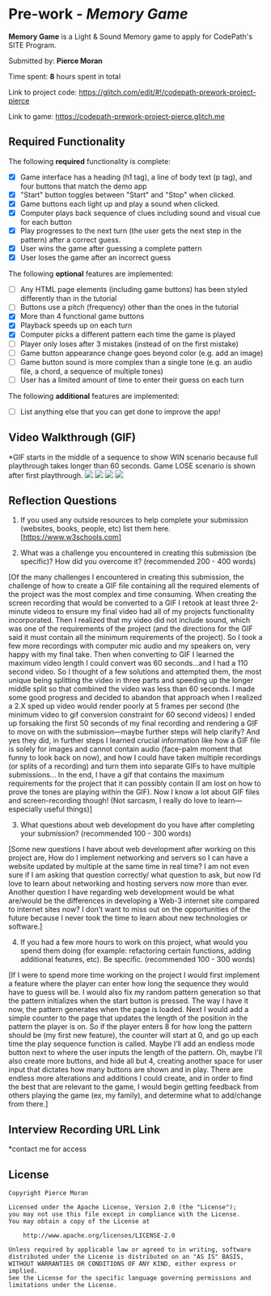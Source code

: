# Pre-work - *Memory Game*

**Memory Game** is a Light & Sound Memory game to apply for CodePath's SITE Program. 

Submitted by: **Pierce Moran**

Time spent: **8** hours spent in total

Link to project code: https://glitch.com/edit/#!/codepath-prework-project-pierce

Link to game: https://codepath-prework-project-pierce.glitch.me

## Required Functionality

The following **required** functionality is complete:

* [x] Game interface has a heading (h1 tag), a line of body text (p tag), and four buttons that match the demo app
* [x] "Start" button toggles between "Start" and "Stop" when clicked. 
* [x] Game buttons each light up and play a sound when clicked. 
* [x] Computer plays back sequence of clues including sound and visual cue for each button
* [x] Play progresses to the next turn (the user gets the next step in the pattern) after a correct guess. 
* [x] User wins the game after guessing a complete pattern
* [x] User loses the game after an incorrect guess

The following **optional** features are implemented:

* [ ] Any HTML page elements (including game buttons) has been styled differently than in the tutorial
* [ ] Buttons use a pitch (frequency) other than the ones in the tutorial
* [x] More than 4 functional game buttons
* [x] Playback speeds up on each turn
* [x] Computer picks a different pattern each time the game is played
* [ ] Player only loses after 3 mistakes (instead of on the first mistake)
* [ ] Game button appearance change goes beyond color (e.g. add an image)
* [ ] Game button sound is more complex than a single tone (e.g. an audio file, a chord, a sequence of multiple tones)
* [ ] User has a limited amount of time to enter their guess on each turn

The following **additional** features are implemented:

- [ ] List anything else that you can get done to improve the app!

## Video Walkthrough (GIF)

*GIF starts in the middle of a sequence to show WIN scenario because full playthrough takes longer than 60 seconds. Game LOSE scenario is shown after first playthrough.
![](https://i.imgur.com/MzJAMp5.gif)
![](gif2-link-here)
![](gif3-link-here)
![](gif4-link-here)

## Reflection Questions
1. If you used any outside resources to help complete your submission (websites, books, people, etc) list them here. 
[https://www.w3schools.com]

2. What was a challenge you encountered in creating this submission (be specific)? How did you overcome it? (recommended 200 - 400 words) 

[Of the many challenges I encountered in creating this submission, the challenge of how to create a GIF file containing all the required elements of the project was the most complex and time consuming. When creating the screen recording that would be converted to a GIF I retook at least three 2-minute videos to ensure my final video had all of my projects functionality incorporated. Then I realized that my video did not include sound, which was one of the requirements of the project (and the directions for the GIF said it must contain all the minimum requirements of the project). So I took a few more recordings with computer mic audio and my speakers on, very happy with my final take. Then when converting to GIF I learned the maximum video length I could convert was 60 seconds…and I had a 110 second video. So I thought of a few solutions and attempted them, the most unique being splitting the video in three parts and speeding up the longer middle split so that combined the video was less than 60 seconds. I made some good progress and decided to abandon that approach when I realized a 2.X sped up video would render poorly at 5 frames per second (the minimum video to gif conversion constraint for 60 second videos) I ended up forsaking the first 50 seconds of my final recording and rendering a GIF to move on with the submission—maybe further steps will help clarify? And yes they did, in further steps I learned crucial information like how a GIF file is solely for images and cannot contain audio (face-palm moment that funny to look back on now), and how I could have taken multiple recordings (or splits of a recording) and turn them into separate GIFs to have multiple submissions… In the end, I have a gif that contains the maximum requirements for the project that it can possibly contain (I am lost on how to prove the tones are playing within the GIF). Now I know a lot about GIF files and screen-recording though! (Not sarcasm, I really do love to learn—especially useful things)]

3. What questions about web development do you have after completing your submission? (recommended 100 - 300 words) 

[Some new questions I have about web development after working on this project are, How do I implement networking and servers so I can have a website updated by multiple at the same time in real time? I am not even sure if I am asking that question correctly/ what question to ask, but now I’d love to learn about networking and hosting servers now more than ever. Another question I have regarding web development would be what are/would be the differences in developing a Web-3 internet site compared to internet sites now? I don’t want to miss out on the opportunities of the future because I never took the time to learn about new technologies or software.]

4. If you had a few more hours to work on this project, what would you spend them doing (for example: refactoring certain functions, adding additional features, etc). Be specific. (recommended 100 - 300 words) 

[If I were to spend more time working on the project I would first implement a feature where the player can enter how long the sequence they would have to guess will be. I would also fix my random pattern generation so that the pattern initializes when the start button is pressed. The way I have it now, the pattern generates when the page is loaded. Next I would add a simple counter to the page that updates the length of the position in the pattern the player is on. So if the player enters 8 for how long the pattern should be (my first new feature), the counter will start at 0, and go up each time the play sequence function is called. Maybe I’ll add an endless mode button next to where the user inputs the length of the pattern. Oh, maybe I'll also create more buttons, and hide all but 4, creating another space for user input that dictates how many buttons are shown and in play. There are endless more alterations and additions I could create, and in order to find the best that are relevant to the game, I would begin getting feedback from others playing the game (ex, my family), and determine what to add/change from there.]



## Interview Recording URL Link

*contact me for access


## License

    Copyright Pierce Moran

    Licensed under the Apache License, Version 2.0 (the "License");
    you may not use this file except in compliance with the License.
    You may obtain a copy of the License at

        http://www.apache.org/licenses/LICENSE-2.0

    Unless required by applicable law or agreed to in writing, software
    distributed under the License is distributed on an "AS IS" BASIS,
    WITHOUT WARRANTIES OR CONDITIONS OF ANY KIND, either express or implied.
    See the License for the specific language governing permissions and
    limitations under the License.
